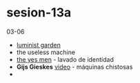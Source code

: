 # sesion-13a

03-06

- [luminist garden](https://folktekarchive.com/instruments/electrocoustic/luminist-garden)
- the useless machine
- [the yes men](https://es.wikipedia.org/wiki/The_Yes_Men) - lavado de identidad
- **Gijs Gieskes** [video](https://www.youtube.com/watch?v=swtgayqjDXU) - máquinas chistosas
- 
